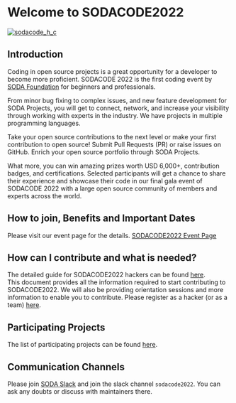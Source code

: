 # Welcome to SODACODE2022
[![sodacode_h_c](https://user-images.githubusercontent.com/19162717/155671427-e9cd1104-6b54-442a-a70d-519acac80264.png)](https://events.linuxfoundation.org/sodacode/)

## Introduction
  
Coding in open source projects is a great opportunity for a developer to become more proficient. SODACODE 2022 is the first coding event by [SODA Foundation](https://sodafoundation.io/) for beginners and professionals.

From minor bug fixing to complex issues, and new feature development for SODA Projects, you will get to connect, network, and increase your visibility through working with experts in the industry. We have projects in multiple programming languages.

Take your open source contributions to the next level or make your first contribution to open source! Submit Pull Requests (PR) or raise issues on GitHub. Enrich your open source portfolio through SODA Projects.

What more, you can win amazing prizes worth USD 6,000+, contribution badges, and certifications. Selected participants will get a chance to share their experience and showcase their code in our final gala event of SODACODE 2022 with a large open source community of members and experts across the world.

## How to join, Benefits and Important Dates

Please visit our event page for the details. [SODACODE2022 Event Page](https://events.linuxfoundation.org/sodacode/)
  
  
## How can I contribute and what is needed?

The detailed guide for SODACODE2022 hackers can be found [here](https://github.com/sodafoundation/community/blob/main/events/sodacode2022/hacker_guide.md).  
This document provides all the information required to start contributing to SODACODE2022. We will also be providing orientation sessions and more information to enable you to contribute. Please register as a hacker (or as a team) [here](https://events.linuxfoundation.org/sodacode/register/).

## Participating Projects

The list of participating projects can be found [here](https://github.com/sodafoundation/community/blob/main/events/sodacode2022/projects.md).  

## Communication Channels

Please join [SODA Slack](https://sodafoundation.io/slack) and join the slack channel `sodacode2022`. You can ask any doubts or discuss with maintainers there.



